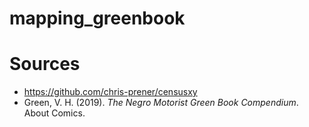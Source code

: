 # mapping_greenbook

# Sources
* https://github.com/chris-prener/censusxy
* Green, V. H. (2019). _The Negro Motorist Green Book Compendium_. About Comics.


